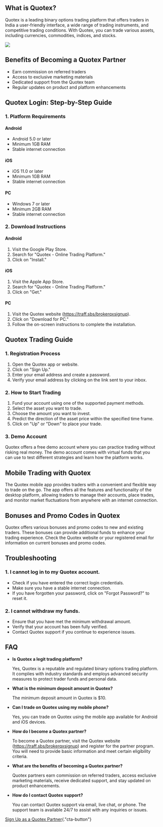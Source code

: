 ## What is Quotex?

Quotex is a leading binary options trading platform that offers traders
in India a user-friendly interface, a wide range of trading instruments,
and competitive trading conditions. With Quotex, you can trade various
assets, including currencies, commodities, indices, and stocks.

[![](https://static.quotex.io/files/3_en/300_250.jpg)](https://traff.sbs/brokerqxlid)

## Benefits of Becoming a Quotex Partner

-   Earn commission on referred traders
-   Access to exclusive marketing materials
-   Dedicated support from the Quotex team
-   Regular updates on product and platform enhancements

## Quotex Login: Step-by-Step Guide

### 1. Platform Requirements

#### Android

-   Android 5.0 or later
-   Minimum 1GB RAM
-   Stable internet connection

#### iOS

-   iOS 11.0 or later
-   Minimum 1GB RAM
-   Stable internet connection

#### PC

-   Windows 7 or later
-   Minimum 2GB RAM
-   Stable internet connection

### 2. Download Instructions

#### Android

1.  Visit the Google Play Store.
2.  Search for "Quotex - Online Trading Platform."
3.  Click on "Install."

#### iOS

1.  Visit the Apple App Store.
2.  Search for "Quotex - Online Trading Platform."
3.  Click on "Get."

#### PC

1.  Visit the Quotex website (https://traff.sbs/brokerqxsignup).
2.  Click on "Download for PC."
3.  Follow the on-screen instructions to complete the installation.

## Quotex Trading Guide

### 1. Registration Process

1.  Open the Quotex app or website.
2.  Click on "Sign Up."
3.  Enter your email address and create a password.
4.  Verify your email address by clicking on the link sent to your
    inbox.

### 2. How to Start Trading

1.  Fund your account using one of the supported payment methods.
2.  Select the asset you want to trade.
3.  Choose the amount you want to invest.
4.  Predict the direction of the asset price within the specified time
    frame.
5.  Click on "Up" or "Down" to place your trade.

### 3. Demo Account

Quotex offers a free demo account where you can practice trading without
risking real money. The demo account comes with virtual funds that you
can use to test different strategies and learn how the platform works.

## Mobile Trading with Quotex

The Quotex mobile app provides traders with a convenient and flexible
way to trade on the go. The app offers all the features and
functionality of the desktop platform, allowing traders to manage their
accounts, place trades, and monitor market fluctuations from anywhere
with an internet connection.

## Bonuses and Promo Codes in Quotex

Quotex offers various bonuses and promo codes to new and existing
traders. These bonuses can provide additional funds to enhance your
trading experience. Check the Quotex website or your registered email
for information on current bonuses and promo codes.

## Troubleshooting

### 1. I cannot log in to my Quotex account.

-   Check if you have entered the correct login credentials.
-   Make sure you have a stable internet connection.
-   If you have forgotten your password, click on "Forgot
    Password?" to reset it.

### 2. I cannot withdraw my funds.

-   Ensure that you have met the minimum withdrawal amount.
-   Verify that your account has been fully verified.
-   Contact Quotex support if you continue to experience issues.

## FAQ

-   **Is Quotex a legit trading platform?**

    Yes, Quotex is a reputable and regulated binary options trading
    platform. It complies with industry standards and employs advanced
    security measures to protect trader funds and personal data.

-   **What is the minimum deposit amount in Quotex?**

    The minimum deposit amount in Quotex is \$10.

-   **Can I trade on Quotex using my mobile phone?**

    Yes, you can trade on Quotex using the mobile app available for
    Android and iOS devices.

-   **How do I become a Quotex partner?**

    To become a Quotex partner, visit the Quotex website
    (https://traff.sbs/brokerqxsignup) and register for the partner
    program. You will need to provide basic information and meet certain
    eligibility criteria.

-   **What are the benefits of becoming a Quotex partner?**

    Quotex partners earn commission on referred traders, access
    exclusive marketing materials, receive dedicated support, and stay
    updated on product enhancements.

-   **How do I contact Quotex support?**

    You can contact Quotex support via email, live chat, or phone. The
    support team is available 24/7 to assist with any inquiries or
    issues.

[Sign Up as a Quotex
Partner](\%22https://traff.sbs/brokerqxsignup\%22){."cta-button"}

